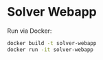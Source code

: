 # Solver Webapp #

Run via Docker:

```sh
docker build -t solver-webapp
docker run -it solver-webapp
```
